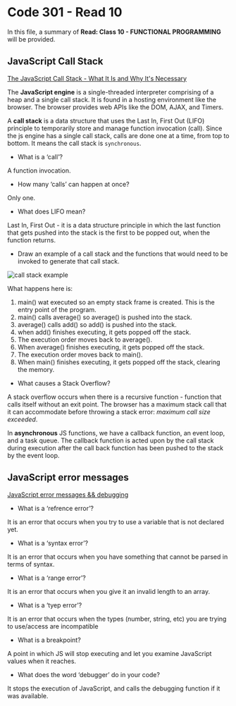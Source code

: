 # Code 301 - Read 10

In this file, a summary of **Read: Class 10 - FUNCTIONAL PROGRAMMING** will be provided.

## JavaScript Call Stack

[The JavaScript Call Stack - What It Is and Why It's Necessary](https://www.freecodecamp.org/news/understanding-the-javascript-call-stack-861e41ae61d4/)

The **JavaScript engine** is a single-threaded interpreter comprising of a heap and a single call stack. It is found in a hosting environment like the browser. The browser provides web APIs like the DOM, AJAX, and Timers.

A **call stack** is a data structure that uses the Last In, First Out (LIFO) principle to temporarily store and manage function invocation (call). Since the js engine has a single call stack, calls are done one at a time, from top to bottom. It means the call stack is `synchronous`.

* What is a ‘call’?

A function invocation.

* How many ‘calls’ can happen at once?

Only one.

* What does LIFO mean?

Last In, First Out - it is a data structure principle in which the last function that gets pushed into the stack is the first to be popped out, when the function returns.

* Draw an example of a call stack and the functions that would need to be invoked to generate that call stack.

![call stack example](https://www.javascripttutorial.net/wp-content/uploads/2019/12/JavaScript-Call-Stack.png)

What happens here is:

1. main() wat executed so an empty stack frame is created. This is the entry point of the program.
2. main() calls average() so average() is pushed into the stack.
3. average() calls add() so add() is pushed into the stack.
4. when add() finishes executing, it gets popped off the stack.
5. The execution order moves back to average().
6. When average() finishes executing, it gets popped off the stack.
7. The execution order moves back to main().
8. When main() finishes executing, it gets popped off the stack, clearing the memory.

* What causes a Stack Overflow?

A stack overflow occurs when there is a recursive function - function that calls itself without an exit point. The browser has a maximum stack call that it can accommodate before throwing a stack error: *maximum call size exceeded*.

In **asynchronous** JS functions, we have a callback function, an event loop, and a task queue. The callback function is acted upon by the call stack during execution after the call back function has been pushed to the stack by the event loop.

## JavaScript error messages

[JavaScript error messages && debugging](https://codeburst.io/javascript-error-messages-debugging-d23f84f0ae7c)

* What is a ‘refrence error’?

It is an error that occurs when you try to use a variable that is not declared yet.

* What is a ‘syntax error’?

It is an error that occurs when you have something that cannot be parsed in terms of syntax.

* What is a ‘range error’?

It is an error that occurs when you give it an invalid length to an array.

* What is a ‘tyep error’?

It is an error that occurs when the types (number, string, etc) you are trying to use/access are incompatible

* What is a breakpoint?

A point in which JS will stop executing and let you examine JavaScript values when it reaches.

* What does the word ‘debugger’ do in your code?

It stops the execution of JavaScript, and calls the debugging function if it was available.
